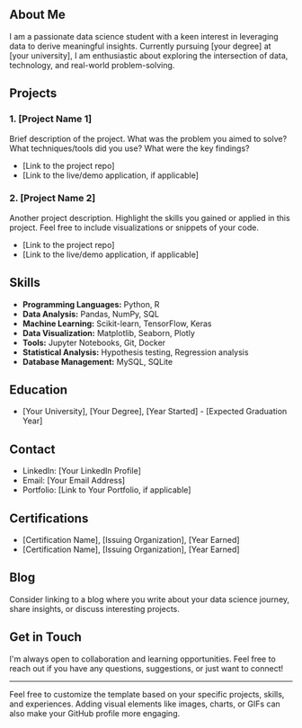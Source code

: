 
## About Me

I am a passionate data science student with a keen interest in leveraging data to derive meaningful insights. Currently pursuing [your degree] at [your university], I am enthusiastic about exploring the intersection of data, technology, and real-world problem-solving.

## Projects

### 1. [Project Name 1]

Brief description of the project. What was the problem you aimed to solve? What techniques/tools did you use? What were the key findings?

* [Link to the project repo]
* [Link to the live/demo application, if applicable]

### 2. [Project Name 2]

Another project description. Highlight the skills you gained or applied in this project. Feel free to include visualizations or snippets of your code.

* [Link to the project repo]
* [Link to the live/demo application, if applicable]

## Skills

- **Programming Languages:** Python, R
- **Data Analysis:** Pandas, NumPy, SQL
- **Machine Learning:** Scikit-learn, TensorFlow, Keras
- **Data Visualization:** Matplotlib, Seaborn, Plotly
- **Tools:** Jupyter Notebooks, Git, Docker
- **Statistical Analysis:** Hypothesis testing, Regression analysis
- **Database Management:** MySQL, SQLite

## Education

- [Your University], [Your Degree], [Year Started] - [Expected Graduation Year]

## Contact

- LinkedIn: [Your LinkedIn Profile]
- Email: [Your Email Address]
- Portfolio: [Link to Your Portfolio, if applicable]

## Certifications

- [Certification Name], [Issuing Organization], [Year Earned]
- [Certification Name], [Issuing Organization], [Year Earned]

## Blog

Consider linking to a blog where you write about your data science journey, share insights, or discuss interesting projects.

## Get in Touch

I'm always open to collaboration and learning opportunities. Feel free to reach out if you have any questions, suggestions, or just want to connect!

---
Feel free to customize the template based on your specific projects, skills, and experiences. Adding visual elements like images, charts, or GIFs can also make your GitHub profile more engaging.
